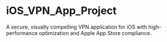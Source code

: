 # iOS_VPN_App_Project
A secure, visually compelling VPN application for iOS with high-performance optimization and Apple App Store compliance.
